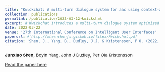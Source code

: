 ```yaml
---
title: "Kwickchat: A multi-turn dialogue system for aac using context-aware sentence generation by bag-of-keywords"
collection: publications
permalink: /publication/2022-03-22-kwickchat
excerpt: #'Kwickchat introduces a multi-turn dialogue system optimized for augmentative and alternative communication (AAC), utilizing context-aware sentence generation based on a bag-of-keywords approach.'
date: 2022-03-22
venue: '27th International Conference on Intelligent User Interfaces'
paperurl: #'http://shawnshenjx.github.io/files/Kwickchat.pdf'
citation: 'Shen, J., Yang, B., Dudley, J.J. & Kristensson, P.O. (2022, March). Kwickchat: A multi-turn dialogue system for aac using context-aware sentence generation by bag-of-keywords. In 27th International Conference on Intelligent User Interfaces (pp. 853-867).'
---
```

**Junxiao Shen**, Boyin Yang, John J Dudley, Per Ola Kristensson

[Read the paper here](http://shawnshenjx.github.io/files/Kwickchat.pdf)